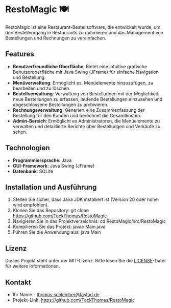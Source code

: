 # RestoMagic 🍽️

RestoMagic ist eine Restaurant-Bestellsoftware, die entwickelt wurde, um den Bestellvorgang in Restaurants zu optimieren und das Management von Bestellungen und Rechnungen zu vereinfachen.

## Features

- **Benutzerfreundliche Oberfläche**: Bietet eine intuitive grafische Benutzeroberfläche mit Java Swing (JFrame) für einfache Navigation und Bestellung.
- **Menüverwaltung**: Ermöglicht es, Menüelemente hinzuzufügen, zu bearbeiten und zu löschen.
- **Bestellverwaltung**: Verwaltung von Bestellungen mit der Möglichkeit, neue Bestellungen zu erfassen, laufende Bestellungen einzusehen und abgeschlossene Bestellungen zu archivieren.
- **Rechnungsverwaltung**: Generiert eine Zusammenfassung der Bestellung für den Kunden und berechnet die Gesamtkosten.
- **Admin-Bereich**: Ermöglicht es Administratoren, die Menüelemente zu verwalten und detaillierte Berichte über Bestellungen und Verkäufe zu sehen.

## Technologien

- **Programmiersprache**: Java
- **GUI-Framework**: Java Swing (JFrame)
- **Datenbank**: SQLite

## Installation und Ausführung

1. Stellen Sie sicher, dass Java JDK installiert ist (Version 20 oder höher wird empfohlen).
2. Klonen Sie das Repository:
    git clone https://github.com/TockThomas/RestoMagic
3. Navigieren Sie in das Projektverzeichnis:
    cd RestoMagic/src/RestoMagic
4. Kompilieren Sie das Projekt:
    javac Main.java
5. Führen Sie die Anwendung aus:
    java Main

## Lizenz

Dieses Projekt steht unter der MIT-Lizenz. Bitte lesen Sie die [LICENSE](LICENSE)-Datei für weitere Informationen.

## Kontakt

- Ihr Name - thomas.schleicher@fastad.de
- Projekt-Link: https://github.com/TockThomas/RestoMagic
